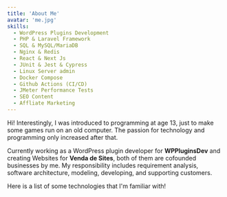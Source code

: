 ```yaml
---
title: 'About Me'
avatar: 'me.jpg'
skills:
  - WordPress Plugins Development
  - PHP & Laravel Framework
  - SQL & MySQL/MariaDB
  - Nginx & Redis
  - React & Next Js
  - JUnit & Jest & Cypress
  - Linux Server admin 
  - Docker Compose
  - Github Actions (CI/CD)
  - JMeter Performance Tests
  - SEO Content 
  - Affliate Marketing
---
```


Hi! Interestingly, I was introduced to programming at age 13, just to make some games run on an old computer. The passion for technology and programming only increased after that.

Currently working as a WordPress plugin developer for **WPPluginsDev** and creating Websites for **Venda de Sites**, both of them are cofounded businesses by me. My responsibility includes requirement analysis, software architecture, modeling, developing, and supporting customers.

Here is a list of some technologies that I'm familiar with!
